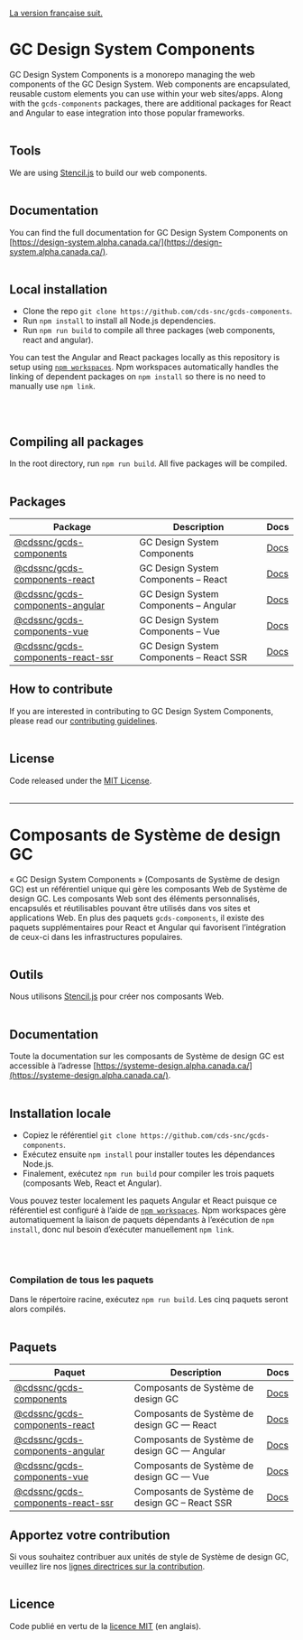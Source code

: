 [La version française suit.](#composants-de-système-de-design-gc)

# GC Design System Components

GC Design System Components is a monorepo managing the web components of the GC Design System. Web components are encapsulated, reusable custom elements you can use within your web sites/apps. Along with the `gcds-components` packages, there are additional packages for React and Angular to ease integration into those popular frameworks.
<br/>
<br/>

## Tools

We are using [Stencil.js](https://stenciljs.com/) to build our web components.
<br/>
<br/>

## Documentation

You can find the full documentation for GC Design System Components on [https://design-system.alpha.canada.ca/](https://design-system.alpha.canada.ca/).
<br/>
<br/>

## Local installation

- Clone the repo `git clone https://github.com/cds-snc/gcds-components`.
- Run `npm install` to install all Node.js dependencies.
- Run `npm run build` to compile all three packages (web components, react and angular).

You can test the Angular and React packages locally as this repository is setup using [`npm workspaces`](https://docs.npmjs.com/cli/v10/using-npm/workspaces). Npm workspaces automatically handles the linking of dependent packages on `npm install` so there is no need to manually use `npm link`.

<br/>
<br/>

## Compiling all packages

In the root directory, run `npm run build`. All five packages will be compiled.
<br/>
<br/>

## Packages

| Package                   | Description                                                                         | Docs             |
| ------------------------- | ----------------------------------------------------------------------------------- | ---------------- |
| [@cdssnc/gcds-components](packages/web/)           | GC Design System Components | [Docs](packages/web/README.md) |
| [@cdssnc/gcds-components-react](packages/react/)           | GC Design System Components – React | [Docs](packages/react/README.md) |
| [@cdssnc/gcds-components-angular](packages/angular/)           | GC Design System Components – Angular  | [Docs](packages/angular/README.md) |
| [@cdssnc/gcds-components-vue](packages/vue/)           | GC Design System Components – Vue  | [Docs](packages/vue/README.md) |
| [@cdssnc/gcds-components-react-ssr](packages/react-ssr/)           | GC Design System Components – React SSR | [Docs](packages/react-ssr/README.md) |

## How to contribute

If you are interested in contributing to GC Design System Components, please read our [contributing guidelines](https://github.com/cds-snc/gcds-components/blob/main/CONTRIBUTING.md).
<br/>
<br/>

## License

Code released under the [MIT License](https://github.com/cds-snc/gcds-components/blob/main/LICENSE).
<br/>
<br/>

--------
 
# Composants de Système de design GC

« GC Design System Components » (Composants de Système de design GC) est un référentiel unique qui gère les composants Web de Système de design GC. Les composants Web sont des éléments personnalisés, encapsulés et réutilisables pouvant être utilisés dans vos sites et applications Web. En plus des paquets `gcds-components`, il existe des paquets supplémentaires pour React et Angular qui favorisent l’intégration de ceux-ci dans les infrastructures populaires.
<br/>
<br/>

## Outils

Nous utilisons [Stencil.js](https://stenciljs.com/) pour créer nos composants Web.
<br/>
<br/>

## Documentation

Toute la documentation sur les composants de Système de design GC est accessible à l’adresse [https://systeme-design.alpha.canada.ca/](https://systeme-design.alpha.canada.ca/).
<br/>
<br/>

## Installation locale

- Copiez le référentiel `git clone https://github.com/cds-snc/gcds-components`.
- Exécutez ensuite `npm install` pour installer toutes les dépendances Node.js.
- Finalement, exécutez `npm run build` pour compiler les trois paquets (composants Web, React et Angular).

Vous pouvez tester localement les paquets Angular et React puisque ce référentiel est configuré à l’aide de [`npm workspaces`](https://docs.npmjs.com/cli/v10/using-npm/workspaces). Npm workspaces gère automatiquement la liaison de paquets dépendants à l’exécution de `npm install`, donc nul besoin d’exécuter manuellement `npm link`.

<br/>
<br/>

### Compilation de tous les paquets

Dans le répertoire racine, exécutez `npm run build`. Les cinq paquets seront alors compilés.
<br/>
<br/>

## Paquets

| Paquet                   | Description                                                                         | Docs             |
| ------------------------- | ----------------------------------------------------------------------------------- | ---------------- |
| [@cdssnc/gcds-components](packages/web/)           | Composants de Système de design GC | [Docs](packages/web/README.md) |
| [@cdssnc/gcds-components-react](packages/react/)           | Composants de Système de design GC — React | [Docs](packages/react/README.md) |
| [@cdssnc/gcds-components-angular](packages/angular/)           | Composants de Système de design GC — Angular  | [Docs](packages/angular/README.md) |
| [@cdssnc/gcds-components-vue](packages/vue/)           | Composants de Système de design GC — Vue  | [Docs](packages/vue/README.md) |
| [@cdssnc/gcds-components-react-ssr](packages/react-ssr/)           | Composants de Système de design GC – React SSR | [Docs](packages/react-ssr/README.md) |

## Apportez votre contribution

Si vous souhaitez contribuer aux unités de style de Système de design GC, veuillez lire nos [lignes directrices sur la contribution](https://github.com/cds-snc/gcds-components/blob/main/CONTRIBUTING.md).
<br/>
<br/>

## Licence

Code publié en vertu de la [licence MIT](https://github.com/cds-snc/gcds-components/blob/main/LICENSE) (en anglais).
